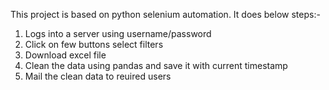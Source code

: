 This project is based on python selenium automation. It does below steps:-
1) Logs into a server using username/password
2) Click on few buttons select filters
3) Download excel file
4) Clean the data using pandas and save it with current timestamp
5) Mail the clean data to reuired users
